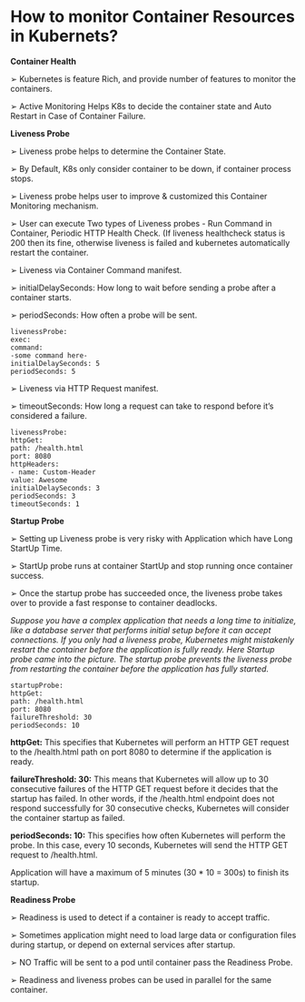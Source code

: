 # How to monitor Container Resources in Kubernets?

**Container Health**

➢ Kubernetes is feature Rich, and provide number of features to monitor the containers.

➢ Active Monitoring Helps K8s to decide the container state and Auto Restart in Case of Container Failure.

**Liveness Probe**

➢ Liveness probe helps to determine the Container State.

➢ By Default, K8s only consider container to be down, if container process stops.

➢ Liveness probe helps user to improve & customized this Container Monitoring mechanism.

➢ User can execute Two types of Liveness probes - Run Command in Container, Periodic HTTP Health Check. (If liveness healthcheck status is 200 then its fine, otherwise liveness is failed and kubernetes automatically restart the container.

➢ Liveness via Container Command manifest.

➢ initialDelaySeconds: How long to wait before sending a probe after a container starts.

➢ periodSeconds: How often a probe will be sent.

```
livenessProbe:
exec:
command:
-some command here-
initialDelaySeconds: 5
periodSeconds: 5
```

➢ Liveness via HTTP Request manifest.

➢ timeoutSeconds: How long a request can take to respond before it’s considered a failure.

```
livenessProbe:
httpGet:
path: /health.html
port: 8080
httpHeaders:
- name: Custom-Header
value: Awesome
initialDelaySeconds: 3
periodSeconds: 3
timeoutSeconds: 1
```

**Startup Probe**

➢ Setting up Liveness probe is very risky with Application which have Long StartUp Time.

➢ StartUp probe runs at container StartUp and stop running once container success.

➢ Once the startup probe has succeeded once, the liveness probe takes over to provide a fast response to container deadlocks.

_Suppose you have a complex application that needs a long time to initialize, like a database server that performs initial setup before it can accept connections. If you only had a liveness probe, Kubernetes might mistakenly restart the container before the application is fully ready. Here Startup probe came into the picture. The startup probe prevents the liveness probe from restarting the container before the application has fully started._

```
startupProbe:
httpGet:
path: /health.html
port: 8080
failureThreshold: 30
periodSeconds: 10
```

**httpGet:** This specifies that Kubernetes will perform an HTTP GET request to the /health.html path on port 8080 to determine if the application is ready.

**failureThreshold: 30:** This means that Kubernetes will allow up to 30 consecutive failures of the HTTP GET request before it decides that the startup has failed. In other words, if the /health.html endpoint does not respond successfully for 30 consecutive checks, Kubernetes will consider the container startup as failed.

**periodSeconds: 10:** This specifies how often Kubernetes will perform the probe. In this case, every 10 seconds, Kubernetes will send the HTTP GET request to /health.html.

Application will have a maximum of 5 minutes (30 * 10 = 300s) to finish its startup.

**Readiness Probe**

➢ Readiness is used to detect if a container is ready to accept traffic.

➢ Sometimes application might need to load large data or configuration files during startup, or depend on external services after startup.

➢ NO Traffic will be sent to a pod until container pass the Readiness Probe.

➢ Readiness and liveness probes can be used in parallel for the same container.
